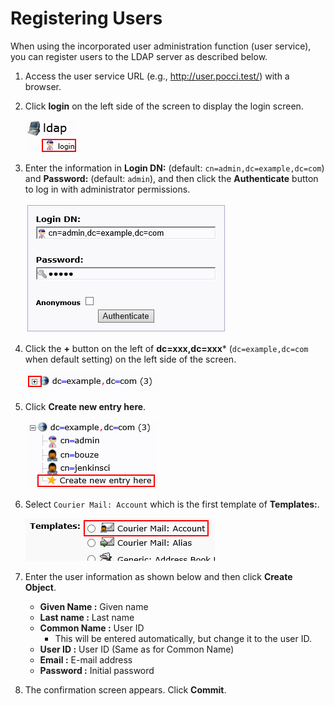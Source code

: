 Registering Users
============

When using the incorporated user administration function (user service),
you can register users to the LDAP server as described below.

1.  Access the user service URL (e.g., http://user.pocci.test/) with a browser.
2.  Click **login** on the left side of the screen to display the login screen.

    ![Login Button](images/user-01.png)

3.  Enter the information in **Login DN:** (default: `cn=admin,dc=example,dc=com`) and
    **Password:** (default: `admin`),  and then click the **Authenticate** button
    to log in with administrator permissions.

    ![Login](images/user-02.png)

4.  Click the **+** button on the left of **dc=xxx,dc=xxx*** (`dc=example,dc=com` when default setting)
    on the left side of the screen.

    ![+ Button](images/user-03.png)

5.  Click **Create new entry here**.

    ![Create new entry here](images/user-04.png)

6.  Select `Courier Mail: Account` which is the first template of **Templates:**.

    ![Courier Mail: Account](images/user-05.png)

7.  Enter the user information as shown below and then click **Create Object**.
    *   **Given Name :**    Given name
    *   **Last name :**     Last name
    *   **Common Name :**   User ID
        * This will be entered automatically, but change it to the user ID.
    *   **User ID :**       User ID (Same as for Common Name)
    *   **Email :**         E-mail address
    *   **Password :**      Initial password

8.  The confirmation screen appears. Click **Commit**.
